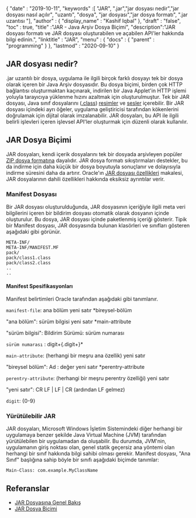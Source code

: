 {
  "date" : "2019-10-11",
  "keywords" :[ "JAR", ".jar","jar dosyası nedir","jar dosyası nasıl açılır", "uzantı", "dosya", "jar dosyası","jar dosya formatı", ".jar uzantısı "],
  "author" : {
    "display_name" : "Kashif Iqbal"
},
  "draft" : "false",
  "toc" : true,
  "title" :"JAR - Java Arşiv Dosya Biçimi",
  "description":"JAR dosyası formatı ve JAR dosyası oluşturabilen ve açabilen API'ler hakkında bilgi edinin.",
  "linktitle" : "JAR",
  "menu" : {
    "docs" : {
      "parent" : "programming"
}
},
  "lastmod" : "2020-09-10"
}

## JAR dosyası nedir?

.jar uzantılı bir dosya, uygulama ile ilgili birçok farklı dosyayı tek bir dosya olarak içeren bir Java Arşiv dosyasıdır. Bu dosya biçimi, birden çok HTTP bağlantısı oluşturmaktan kaçınarak, indirilen bir Java Applet'in HTTP işlemi yoluyla tarayıcıya yüklenme hızını azaltmak için oluşturulmuştur. Tek bir JAR dosyası, Java sınıf dosyalarını ([.class](/tr/programming/class/)) [resimler](/tr/image/) ve [sesler](/tr/audio/) içerebilir. Bir JAR dosyası içindeki ayrı öğeler, uygulama geliştiricisi tarafından kökenlerini doğrulamak için dijital olarak imzalanabilir. JAR dosyaları, bu API ile ilgili belirli işlevleri içeren işlevsel API'ler oluşturmak için düzenli olarak kullanılır.

## JAR Dosya Biçimi

JAR dosyaları, kendi içerik dosyalarını tek bir dosyada arşivleyen popüler [ZIP dosya formatına](/tr/compression/zip/) dayalıdır. JAR dosya formatı sıkıştırmaları destekler, bu da indirme için daha küçük bir dosya boyutuyla sonuçlanır ve dolayısıyla indirme süresini daha da artırır. Oracle'ın [JAR dosyası özellikleri](https://docs.Oracle.com/javase/8/docs/technotes/guides/jar/jar.html) makalesi, JAR dosyalarının dahili özellikleri hakkında eksiksiz ayrıntılar verir.

### Manifest Dosyası

Bir JAR dosyası oluşturulduğunda, JAR dosyasının içeriğiyle ilgili meta veri bilgilerini içeren bir bildirim dosyası otomatik olarak dosyanın içinde oluşturulur. Bu dosya, JAR dosyası içinde paketlenmiş içeriği gösterir. Tipik bir Manifest dosyası, JAR dosyasında bulunan klasörleri ve sınıfları gösteren aşağıdaki gibi görünür.

```
META-INF/
META-INF/MANIFEST.MF
pack/
pack/class1.class
pack/class2.class
..
..
```

#### Manifest Spesifikasyonları

Manifest belirtimleri Oracle tarafından aşağıdaki gibi tanımlanır.

`manifest-file`: ana bölüm yeni satır \*bireysel-bölüm

"ana bölüm": sürüm bilgisi yeni satır \*main-attribute

"sürüm bilgisi": Bildirim Sürümü: sürüm numarası

`sürüm numarası` : digit+{.digit+}*

`main-attribute`: (herhangi bir meşru ana özellik) yeni satır

"bireysel bölüm": Ad : değer yeni satır \*perentry-attribute

`perentry-attribute`: (herhangi bir meşru perentry özelliği) yeni satır

"yeni satır": CR LF | LF | CR (ardından LF gelmez)

`digit`: {0-9}

### Yürütülebilir JAR

JAR dosyaları, Microsoft Windows İşletim Sistemindeki diğer herhangi bir uygulamaya benzer şekilde Java Virtual Machine (JVM) tarafından yürütülebilen bir uygulamadan da oluşabilir. Bu durumda, JVM'nin, uygulamanın giriş noktası olan, genel statik geçersiz ana yöntemi olan herhangi bir sınıf hakkında bilgi sahibi olması gerekir. Manifest dosyası, "Ana Sınıf" başlığına sahip böyle bir sınıfı aşağıdaki biçimde tanımlar:

```
Main-Class: com.example.MyClassName
```



## Referanslar

* [JAR Dosyasına Genel Bakış](https://docs.oracle.com/javase/8/docs/technotes/guides/jar/jarGuide.html)
* [JAR Dosya Biçimi](https://en.wikipedia.org/wiki/JAR_(file_format))

